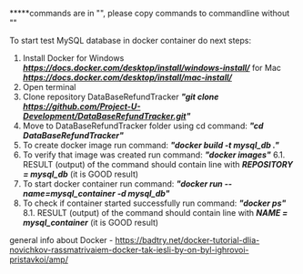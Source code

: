 *****commands are in "", please copy commands to commandline without ""

To start test MySQL database in docker container do next steps:

1. Install Docker for Windows ***https://docs.docker.com/desktop/install/windows-install/*** for Mac ***https://docs.docker.com/desktop/install/mac-install/***
2. Open terminal
3. Clone repository DataBaseRefundTracker ***"git clone https://github.com/Project-U-Development/DataBaseRefundTracker.git"***
4. Move to DataBaseRefundTracker folder using cd command: 
    ***"cd DataBaseRefundTracker"***
5. To create docker image run command:
    ***"docker build -t mysql_db ."***
6. To verify that image was created run command:
    ***"docker images"***
6.1. RESULT (output) of the command should contain line with ***REPOSITORY = mysql_db*** (it is GOOD result)
7. To start docker container run command:
    ***"docker run  --name=mysql_container -d mysql_db"***
8. To check if container started successfully run command:
    ***"docker ps"***
8.1. RESULT (output) of the command should contain line with ***NAME = mysql_container***  (it is GOOD result)

general info about Docker - https://badtry.net/docker-tutorial-dlia-novichkov-rassmatrivaiem-docker-tak-iesli-by-on-byl-ighrovoi-pristavkoi/amp/
